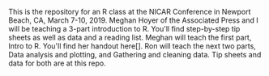 This is the repository for an R class at the NICAR Conference in Newport Beach, CA, March 7-10, 2019. Meghan Hoyer of the Associated Press and I will be teaching a 3-part introduction to R. You'll find step-by-step tip sheets as well as data and a reading list.
Meghan will teach the first part, Intro to R. You'll find her handout here[].
Ron will teach the next two parts, Data analysis and plotting, and Gathering and cleaning data. Tip sheets and data for both are at this repo.
